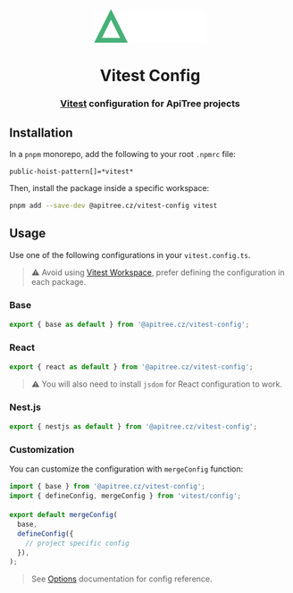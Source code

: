 <div align="center">

<a href="https://github.com/ApiTreeCZ">
<img alt="ApiTree s.r.o." src="../../public/apitree.png" width="201" />
</a>

# Vitest Config

### [Vitest](https://vitest.dev) configuration for ApiTree projects

</div>

## Installation

In a `pnpm` monorepo, add the following to your root `.npmrc` file:

```
public-hoist-pattern[]=*vitest*
```

Then, install the package inside a specific workspace:

```bash
pnpm add --save-dev @apitree.cz/vitest-config vitest
```

## Usage

Use one of the following configurations in your `vitest.config.ts`.

> ⚠️ Avoid using [Vitest Workspace](https://vitest.dev/guide/workspace#workspace), prefer defining the configuration in
> each package.

### Base

```typescript
export { base as default } from '@apitree.cz/vitest-config';
```

### React

```typescript
export { react as default } from '@apitree.cz/vitest-config';
```

> ⚠️ You will also need to install `jsdom` for React configuration to work.

### Nest.js

```typescript
export { nestjs as default } from '@apitree.cz/vitest-config';
```

### Customization

You can customize the configuration with `mergeConfig` function:

```typescript
import { base } from '@apitree.cz/vitest-config';
import { defineConfig, mergeConfig } from 'vitest/config';

export default mergeConfig(
  base,
  defineConfig({
    // project specific config
  }),
);
```

> See [Options](https://vitest.dev/config/#options) documentation for config reference.
